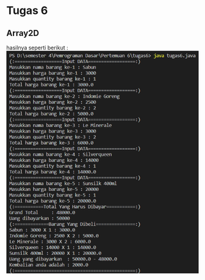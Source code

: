 # Tugas 6

## Array2D

hasilnya seperti berikut :<br>
![](https://raw.githubusercontent.com/secghost/PD222/main/Pertemuan%206/tugas6/tugas6.png)
